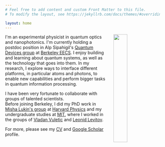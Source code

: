 ```yaml
---
# Feel free to add content and custom Front Matter to this file.
# To modify the layout, see https://jekyllrb.com/docs/themes/#overriding-theme-defaults

layout: home
---
```

[<img src="/images/profile3.png" style="float: right; width: 30%; margin-left: 5%; margin-bottom: 0.5em;">](/images/profile3.png)

I'm an experimental physicist in quantum optics and nanophotonics. 
I'm currently holding a postdoc position in Alp Sipahigil's [Quantum Devices group](https://quantumdevices.berkeley.edu/) at [Berkeley EECS](https://eecs.berkeley.edu/). 
I enjoy building and learning about quantum systems, as well as the technology that goes into them. 
In my research, I explore ways to interface different platforms, in particular atoms and photons, to enable new capabilities and perform bigger tasks
in quantum information processing.

I have been very fortunate to collaborate with groups of talented scientists.  
Before joining Berkeley, I did my PhD work in [Misha Lukin's group](https://lukin.physics.harvard.edu/) at [Harvard Physics](https://www.physics.harvard.edu/) 
and my undergraduate studies at [MIT](https://web.mit.edu/), where I worked in the groups of [Vladan Vuletic](https://www.rle.mit.edu/eapg/) and [Leonid Levitov](http://www.mit.edu/~levitov/).  

For more, please see my [CV](samutpraphoot_cv_2022.pdf) and [Google Scholar](https://scholar.google.com/citations?user=TU4yHVYAAAAJ&hl=en) profile.
